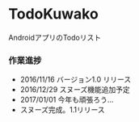 # TodoKuwako
AndroidアプリのTodoリスト

### 作業進捗
- 2016/11/16 バージョン1.0 リリース
- 2016/12/29 スヌーズ機能追加予定
- 2017/01/01 今年も頑張ろう... 
- スヌーズ完成。1.1リリース
